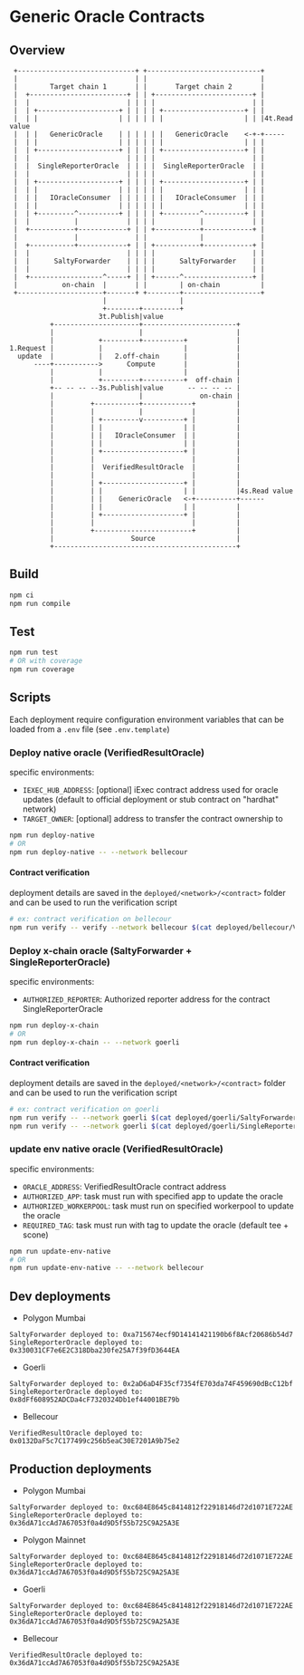 # Generic Oracle Contracts

## Overview

```
 +-----------------------------+ +----------------------------+
 |                             | |                            |
 |        Target chain 1       | |       Target chain 2       |
 |  +------------------------+ | | +------------------------+ |
 |  |                        | | | |                        | |
 |  | +--------------------+ | | | | +--------------------+ | |
 |  | |                    | | | | | |                    | | |4t.Read value
 |  | |   GenericOracle    | | | | | |   GenericOracle    <-+-+-----
 |  | |                    | | | | | |                    | | |
 |  | +--------------------+ | | | | +--------------------+ | |
 |  |                        | | | |                        | |
 |  |  SingleReporterOracle  | | | |  SingleReporterOracle  | |
 |  |                        | | | |                        | |
 |  | +--------------------+ | | | | +--------------------+ | |
 |  | |                    | | | | | |                    | | |
 |  | |   IOracleConsumer  | | | | | |   IOracleConsumer  | | |
 |  | |                    | | | | | |                    | | |
 |  | +---------^----------+ | | | | +---------^----------+ | |
 |  |           |            | | | |           |            | |
 |  +-----------+------------+ | | +-----------+------------+ |
 |              |              | |             |              |
 |  +-----------+------------+ | | +-----------+------------+ |
 |  |                        | | | |                        | |
 |  |      SaltyForwarder    | | | |      SaltyForwarder    | |
 |  |                        | | | |                        | |
 |  +------------------^-----+ | | +------^-----------------+ |
 |           on-chain  |       | |        | on-chain          |
 +---------------------+-------+ +--------+-------------------+
                       |                  |
                       +--------+---------+
                      3t.Publish|value
          +---------------------+-----------------------+
          |                     |                       |
          |           +---------+----------+            |
1.Request |           |                    |            |
  update  |           |   2.off-chain      |            |
      ----+----------->      Compute       |            |
          |           |                    |            |
          |           +---------+----------+  off-chain |
          +-- -- -- --3s.Publish|value      -- -- -- -- |
          |                     |              on-chain |
          |         +-----------+------------+          |
          |         |           |            |          |
          |         | +---------v----------+ |          |
          |         | |                    | |          |
          |         | |   IOracleConsumer  | |          |
          |         | |                    | |          |
          |         | +--------------------+ |          |
          |         |                        |          |
          |         |  VerifiedResultOracle  |          |
          |         |                        |          |
          |         | +--------------------+ |          |
          |         | |                    | |          |4s.Read value
          |         | |    GenericOracle   <-+----------+------
          |         | |                    | |          |
          |         | +--------------------+ |          |
          |         |                        |          |
          |         +------------------------+          |
          |                   Source                    |
          +---------------------------------------------+
```

## Build

```sh
npm ci
npm run compile
```

## Test

```sh
npm run test
# OR with coverage
npm run coverage
```

## Scripts

Each deployment require configuration environment variables that can be loaded from a `.env` file (see `.env.template`)

### Deploy native oracle (VerifiedResultOracle)

specific environments:

- `IEXEC_HUB_ADDRESS`: \[optional\] iExec contract address used for oracle updates (default to official deployment or stub contract on "hardhat" network)
- `TARGET_OWNER`: \[optional\] address to transfer the contract ownership to

```sh
npm run deploy-native
# OR
npm run deploy-native -- --network bellecour
```

#### Contract verification

deployment details are saved in the `deployed/<network>/<contract>` folder and can be used to run the verification script

```sh
# ex: contract verification on bellecour
npm run verify -- verify --network bellecour $(cat deployed/bellecour/VerifiedResultOracle/address) $(cat deployed/bellecour/VerifiedResultOracle/constructorArgs)
```

### Deploy x-chain oracle (SaltyForwarder + SingleReporterOracle)

specific environments:

- `AUTHORIZED_REPORTER`: Authorized reporter address for the contract SingleReporterOracle

```sh
npm run deploy-x-chain
# OR
npm run deploy-x-chain -- --network goerli
```

#### Contract verification

deployment details are saved in the `deployed/<network>/<contract>` folder and can be used to run the verification script

```sh
# ex: contract verification on goerli
npm run verify -- --network goerli $(cat deployed/goerli/SaltyForwarder/address) $(cat deployed/goerli/SaltyForwarder/constructorArgs)
npm run verify -- --network goerli $(cat deployed/goerli/SingleReporterOracle/address) $(cat deployed/goerli/SingleReporterOracle/constructorArgs)
```

### update env native oracle (VerifiedResultOracle)

specific environments:

- `ORACLE_ADDRESS`: VerifiedResultOracle contract address
- `AUTHORIZED_APP`: task must run with specified app to update the oracle
- `AUTHORIZED_WORKERPOOL`: task must run on specified workerpool to update the oracle
- `REQUIRED_TAG`: task must run with tag to update the oracle (default tee + scone)

```sh
npm run update-env-native
# OR
npm run update-env-native -- --network bellecour
```

## Dev deployments

- Polygon Mumbai

```
SaltyForwarder deployed to: 0xa715674ecf9D14141421190b6f8Acf20686b54d7
SingleReporterOracle deployed to: 0x330031CF7e6E2C318Dba230fe25A7f39fD3644EA
```

- Goerli

```
SaltyForwarder deployed to: 0x2aD6aD4F35cf7354fE703da74F459690dBcC12bf
SingleReporterOracle deployed to: 0x8dFf608952ADCDa4cF7320324Db1ef44001BE79b
```

- Bellecour

```
VerifiedResultOracle deployed to: 0x0132DaF5c7C177499c256b5eaC30E7201A9b75e2
```

## Production deployments

- Polygon Mumbai

```
SaltyForwarder deployed to: 0xc684E8645c8414812f22918146d72d1071E722AE
SingleReporterOracle deployed to: 0x36dA71ccAd7A67053f0a4d9D5f55b725C9A25A3E
```

- Polygon Mainnet

```
SaltyForwarder deployed to: 0xc684E8645c8414812f22918146d72d1071E722AE
SingleReporterOracle deployed to: 0x36dA71ccAd7A67053f0a4d9D5f55b725C9A25A3E
```

- Goerli

```
SaltyForwarder deployed to: 0xc684E8645c8414812f22918146d72d1071E722AE
SingleReporterOracle deployed to: 0x36dA71ccAd7A67053f0a4d9D5f55b725C9A25A3E
```

- Bellecour

```
VerifiedResultOracle deployed to: 0x36dA71ccAd7A67053f0a4d9D5f55b725C9A25A3E
```
